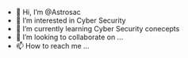 - 👋 Hi, I’m @Astrosac
- 👀 I’m interested in Cyber Security 
- 🌱 I’m currently learning Cyber Security conecepts
- 💞️ I’m looking to collaborate on ...
- 📫 How to reach me ...

<!---
Astrosac/Astrosac is a ✨ special ✨ repository because its `README.md` (this file) appears on your GitHub profile.
You can click the Preview link to take a look at your changes.
--->
